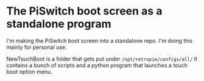 # The PiSwitch boot screen as a standalone program

I'm making the PiSwitch boot screen into a standalone repo. I'm doing this mainly for personal use.

NewTouchBoot is a folder that gets put under `/opt/retropie/configs/all/`
It contains a bunch of scripts and a python program that launches a touch boot option menu.
